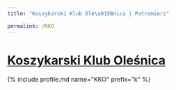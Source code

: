 ```yaml
---
title: "Koszykarski Klub Ole\u015Bnica | Patromierz"

permalink: /KKO
---
```


# [Koszykarski Klub Oleśnica](https://patronite.pl/KKO)

{% include profile.md name="KKO" prefix="k" %}
